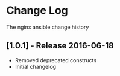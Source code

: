# Change Log
The nginx ansible change history


## [1.0.1] - Release 2016-06-18

* Removed deprecated constructs
* Initial changelog
